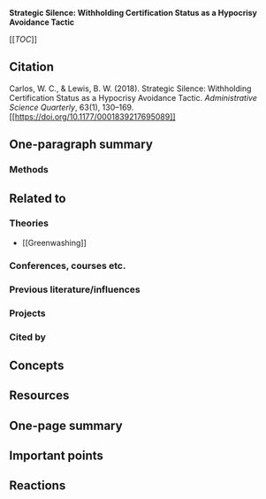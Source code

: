 **Strategic Silence: Withholding Certification Status as a Hypocrisy Avoidance Tactic**

[[_TOC_]]

## Citation

Carlos, W. C., & Lewis, B. W. (2018). Strategic Silence: Withholding Certification Status as a Hypocrisy Avoidance Tactic. *Administrative Science Quarterly*, 63(1), 130–169. [[https://doi.org/10.1177/0001839217695089]]

## One-paragraph summary



### Methods

## Related to

### Theories
* [[Greenwashing]]

### Conferences, courses etc.

### Previous literature/influences

### Projects

### Cited by

## Concepts

## Resources

## One-page summary

## Important points

## Reactions